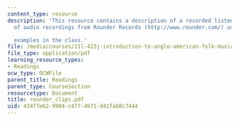 ```yaml
---
content_type: resource
description: 'This resource contains a description of a recorded listening assignment
  of audio recordings from Rounder Records (http://www.rounder.com/) used as

  examples in the class.'
file: /media/courses/21l-423j-introduction-to-anglo-american-folk-music-fall-2005/434f7e629984c4774671d41fab8c7444_rounder_clips.pdf
file_type: application/pdf
learning_resource_types:
- Readings
ocw_type: OCWFile
parent_title: Readings
parent_type: CourseSection
resourcetype: Document
title: rounder_clips.pdf
uid: 434f7e62-9984-c477-4671-d41fab8c7444
---
```

